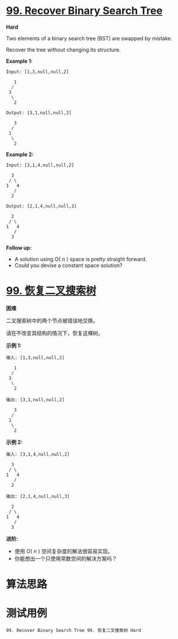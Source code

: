 # [99. Recover Binary Search Tree][enTitle]

**Hard**

Two elements of a binary search tree (BST) are swapped by mistake.

Recover the tree without changing its structure.

**Example 1:** 

```
Input: [1,3,null,null,2]

   1
  /
 3
  \
   2

Output: [3,1,null,null,2]

   3
  /
 1
  \
   2

```

**Example 2:** 

```
Input: [3,1,4,null,null,2]

  3
 / \
1   4
   /
  2

Output: [2,1,4,null,null,3]

  2
 / \
1   4
   /
  3

```

**Follow up:** 

- A solution using O( *n* ) space is pretty straight forward. 
- Could you devise a constant space solution?
# [99. 恢复二叉搜索树][cnTitle]

**困难**

二叉搜索树中的两个节点被错误地交换。

请在不改变其结构的情况下，恢复这棵树。

**示例 1:** 

```
输入: [1,3,null,null,2]

   1
  /
 3
  \
   2

输出: [3,1,null,null,2]

   3
  /
 1
  \
   2

```

**示例 2:** 

```
输入: [3,1,4,null,null,2]

  3
 / \
1   4
   /
  2

输出: [2,1,4,null,null,3]

  2
 / \
1   4
   /
  3
```

**进阶:** 

- 使用 O( *n* ) 空间复杂度的解法很容易实现。 
- 你能想出一个只使用常数空间的解决方案吗？


# 算法思路

# 测试用例
```
99. Recover Binary Search Tree 99. 恢复二叉搜索树 Hard
```

[enTitle]: https://leetcode.com/problems/recover-binary-search-tree/
[cnTitle]: https://leetcode-cn.com/problems/recover-binary-search-tree/

